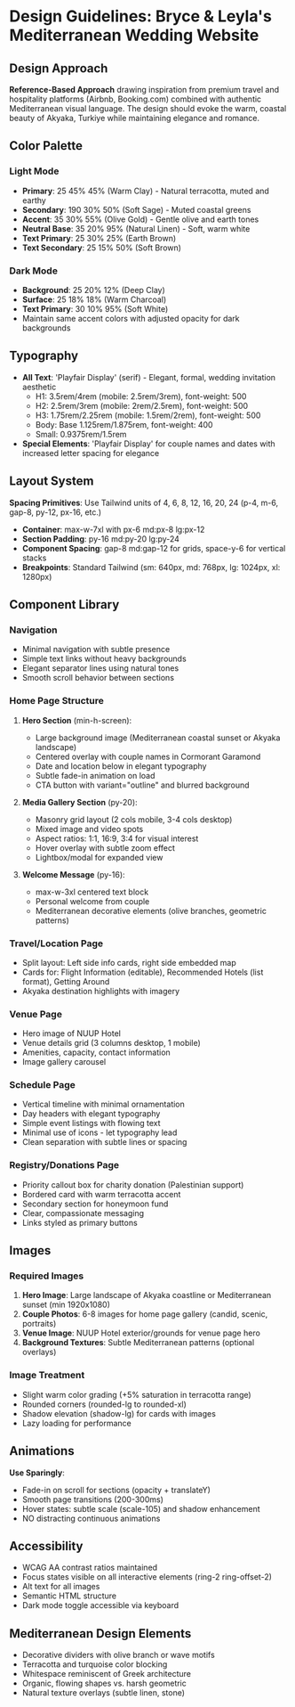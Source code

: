 # Design Guidelines: Bryce & Leyla's Mediterranean Wedding Website

## Design Approach
**Reference-Based Approach** drawing inspiration from premium travel and hospitality platforms (Airbnb, Booking.com) combined with authentic Mediterranean visual language. The design should evoke the warm, coastal beauty of Akyaka, Turkiye while maintaining elegance and romance.

## Color Palette

### Light Mode
- **Primary**: 25 45% 45% (Warm Clay) - Natural terracotta, muted and earthy
- **Secondary**: 190 30% 50% (Soft Sage) - Muted coastal greens
- **Accent**: 35 30% 55% (Olive Gold) - Gentle olive and earth tones
- **Neutral Base**: 35 20% 95% (Natural Linen) - Soft, warm white
- **Text Primary**: 25 30% 25% (Earth Brown)
- **Text Secondary**: 25 15% 50% (Soft Brown)

### Dark Mode
- **Background**: 25 20% 12% (Deep Clay)
- **Surface**: 25 18% 18% (Warm Charcoal)
- **Text Primary**: 30 10% 95% (Soft White)
- Maintain same accent colors with adjusted opacity for dark backgrounds

## Typography
- **All Text**: 'Playfair Display' (serif) - Elegant, formal, wedding invitation aesthetic
  - H1: 3.5rem/4rem (mobile: 2.5rem/3rem), font-weight: 500
  - H2: 2.5rem/3rem (mobile: 2rem/2.5rem), font-weight: 500
  - H3: 1.75rem/2.25rem (mobile: 1.5rem/2rem), font-weight: 500
  - Body: Base 1.125rem/1.875rem, font-weight: 400
  - Small: 0.9375rem/1.5rem
- **Special Elements**: 'Playfair Display' for couple names and dates with increased letter spacing for elegance

## Layout System
**Spacing Primitives**: Use Tailwind units of 4, 6, 8, 12, 16, 20, 24 (p-4, m-6, gap-8, py-12, px-16, etc.)
- **Container**: max-w-7xl with px-6 md:px-8 lg:px-12
- **Section Padding**: py-16 md:py-20 lg:py-24
- **Component Spacing**: gap-8 md:gap-12 for grids, space-y-6 for vertical stacks
- **Breakpoints**: Standard Tailwind (sm: 640px, md: 768px, lg: 1024px, xl: 1280px)

## Component Library

### Navigation
- Minimal navigation with subtle presence
- Simple text links without heavy backgrounds
- Elegant separator lines using natural tones
- Smooth scroll behavior between sections

### Home Page Structure
1. **Hero Section** (min-h-screen): 
   - Large background image (Mediterranean coastal sunset or Akyaka landscape)
   - Centered overlay with couple names in Cormorant Garamond
   - Date and location below in elegant typography
   - Subtle fade-in animation on load
   - CTA button with variant="outline" and blurred background

2. **Media Gallery Section** (py-20):
   - Masonry grid layout (2 cols mobile, 3-4 cols desktop)
   - Mixed image and video spots
   - Aspect ratios: 1:1, 16:9, 3:4 for visual interest
   - Hover overlay with subtle zoom effect
   - Lightbox/modal for expanded view

3. **Welcome Message** (py-16):
   - max-w-3xl centered text block
   - Personal welcome from couple
   - Mediterranean decorative elements (olive branches, geometric patterns)

### Travel/Location Page
- Split layout: Left side info cards, right side embedded map
- Cards for: Flight Information (editable), Recommended Hotels (list format), Getting Around
- Akyaka destination highlights with imagery

### Venue Page
- Hero image of NUUP Hotel
- Venue details grid (3 columns desktop, 1 mobile)
- Amenities, capacity, contact information
- Image gallery carousel

### Schedule Page
- Vertical timeline with minimal ornamentation
- Day headers with elegant typography
- Simple event listings with flowing text
- Minimal use of icons - let typography lead
- Clean separation with subtle lines or spacing

### Registry/Donations Page
- Priority callout box for charity donation (Palestinian support)
- Bordered card with warm terracotta accent
- Secondary section for honeymoon fund
- Clear, compassionate messaging
- Links styled as primary buttons

## Images

### Required Images
1. **Hero Image**: Large landscape of Akyaka coastline or Mediterranean sunset (min 1920x1080)
2. **Couple Photos**: 6-8 images for home page gallery (candid, scenic, portraits)
3. **Venue Image**: NUUP Hotel exterior/grounds for venue page hero
4. **Background Textures**: Subtle Mediterranean patterns (optional overlays)

### Image Treatment
- Slight warm color grading (+5% saturation in terracotta range)
- Rounded corners (rounded-lg to rounded-xl)
- Shadow elevation (shadow-lg) for cards with images
- Lazy loading for performance

## Animations
**Use Sparingly**:
- Fade-in on scroll for sections (opacity + translateY)
- Smooth page transitions (200-300ms)
- Hover states: subtle scale (scale-105) and shadow enhancement
- NO distracting continuous animations

## Accessibility
- WCAG AA contrast ratios maintained
- Focus states visible on all interactive elements (ring-2 ring-offset-2)
- Alt text for all images
- Semantic HTML structure
- Dark mode toggle accessible via keyboard

## Mediterranean Design Elements
- Decorative dividers with olive branch or wave motifs
- Terracotta and turquoise color blocking
- Whitespace reminiscent of Greek architecture
- Organic, flowing shapes vs. harsh geometric
- Natural texture overlays (subtle linen, stone)